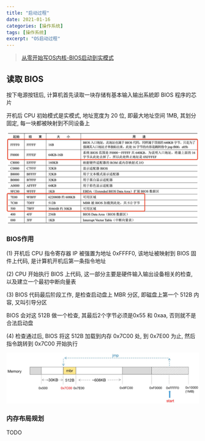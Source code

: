 ```yaml
---
title: "启动过程"
date: 2021-01-16
categories: [操作系统]
tags: [操作系统]
excerpt: "OS启动过程"
---
```


> [从零开始写OS内核-BIOS启动到实模式](https://segmentfault.com/a/1190000040131294)

## 读取 BIOS

按下电源按钮后, 计算机首先读取一块存储有基本输入输出系統即 BIOS 程序的芯片

开机后 CPU 初始模式是实模式, 地址宽度为 20 位, 即最大地址空间 1MB, 其划分固定, 每一块都被映射到不同设备上

![](/assets/image/20240923_230527.jpg)

### BIOS作用

(1) 开机后 CPU 指令寄存器 IP 被强置为地址 0xFFFF0, 该地址被映射到 BIOS 固件上代码, 是计算机开机后第一条指令地址

(2) CPU 开始执行 BIOS 上代码, 这一部分主要是硬件输入输出设备相关的检查, 以及建立一个最初中断向量表

(3) BIOS 代码最后阶段工作, 是检查启动盘上 MBR 分区, 即磁盘上第一个 512B 内容, 又叫引导分区

BIOS 会对这 512B 做一个检查, 其最后2个字节必须是0x55 和 0xaa, 否则就不是合法启动盘

(4) 检查通过后, BIOS 将这 512B 加载到内存 0x7C00 处, 到 0x7E00 为止, 然后指令跳转到 0x7C00 开始执行

![](/assets/image/20240924_005051.jpg)

### 内存布局规划

TODO

